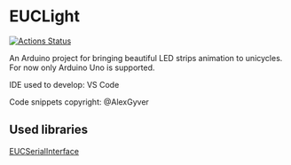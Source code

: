 # EUCLight

[![Actions Status](https://github.com/GGorAA/EUCLight/workflows/Arduino%20Main%20CI/badge.svg)](https://github.com/GGorAA/EUCLight/actions)

An Arduino project for bringing beautiful LED strips animation to unicycles. For now only Arduino Uno is supported.

IDE used to develop: VS Code

Code snippets copyright: @AlexGyver

## Used libraries

[EUCSerialInterface](https://github.com/T-vK/Electric-Unicycle-Interface/issues/3)
